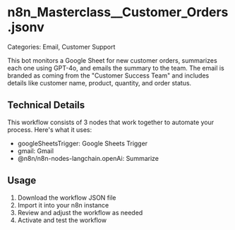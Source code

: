 # n8n_Masterclass__Customer_Orders.jsonv

Categories: Email, Customer Support

This bot monitors a Google Sheet for new customer orders, summarizes each one using GPT-4o, and emails the summary to the team. The email is branded as coming from the "Customer Success Team" and includes details like customer name, product, quantity, and order status.

## Technical Details

This workflow consists of 3 nodes that work together to automate your process. Here's what it uses:

- googleSheetsTrigger: Google Sheets Trigger
- gmail: Gmail
- @n8n/n8n-nodes-langchain.openAi: Summarize

## Usage

1. Download the workflow JSON file
2. Import it into your n8n instance
3. Review and adjust the workflow as needed
4. Activate and test the workflow

